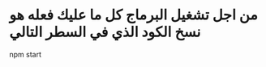 <div >
<h1>من اجل تشغيل البرماج كل ما عليك فعله هو نسخ الكود الذي في السطر التالي </h1>
<p>npm start</p>
</div>
